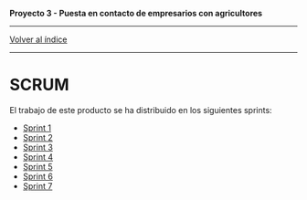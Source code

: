 __Proyecto 3 - Puesta en contacto de empresarios con agricultores__

---

[Volver al índice](../../README.md)

---

# SCRUM

El trabajo de este producto se ha distribuido en los siguientes sprints:

* [Sprint 1](sprint1.md)
* [Sprint 2](sprint2.md)
* [Sprint 3](sprint3.md)
* [Sprint 4](sprint4.md)
* [Sprint 5](sprint5.md)
* [Sprint 6](sprint6.md)
* [Sprint 7](sprint7.md)
